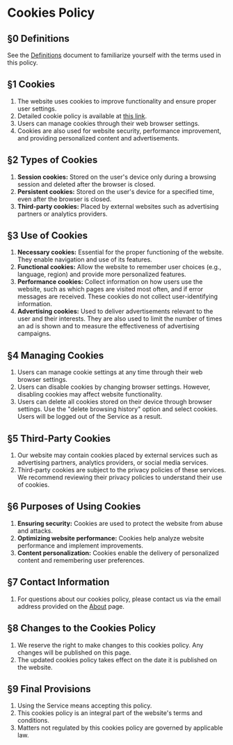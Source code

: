 [//]: # (Title: Cookies policy - Nekosia Docs)
[//]: # (Description: Comprehensive cookies policy for Nekosia API documentation, detailing usage, management, and types of cookies.)
[//]: # (Tags: cookies, nekosia, api, cookies policy, nekosia api cookies, cookies management, privacy, cookies usage, session cookies, third-party cookies)
[//]: # (Canonical: cookies)
[//]: # (Creation date: 2024-07-29)
[//]: # (Last update: 2024-07-29)
[//]: # (Contributors: Sefinek)

# Cookies Policy

## §0 Definitions
See the [Definitions](/documentation.old?page=definitions) document to familiarize yourself with the terms used in this policy.

## §1 Cookies
1. The website uses cookies to improve functionality and ensure proper user settings.
2. Detailed cookie policy is available at [this link](/documentation.old?page=cookies).
3. Users can manage cookies through their web browser settings.
4. Cookies are also used for website security, performance improvement, and providing personalized content and advertisements.

## §2 Types of Cookies
1. **Session cookies:** Stored on the user's device only during a browsing session and deleted after the browser is closed.
2. **Persistent cookies:** Stored on the user's device for a specified time, even after the browser is closed.
3. **Third-party cookies:** Placed by external websites such as advertising partners or analytics providers.

## §3 Use of Cookies
1. **Necessary cookies:** Essential for the proper functioning of the website. They enable navigation and use of its features.
2. **Functional cookies:** Allow the website to remember user choices (e.g., language, region) and provide more personalized features.
3. **Performance cookies:** Collect information on how users use the website, such as which pages are visited most often, and if error messages are received. These cookies do not collect user-identifying information.
4. **Advertising cookies:** Used to deliver advertisements relevant to the user and their interests. They are also used to limit the number of times an ad is shown and to measure the effectiveness of advertising campaigns.

## §4 Managing Cookies
1. Users can manage cookie settings at any time through their web browser settings.
2. Users can disable cookies by changing browser settings. However, disabling cookies may affect website functionality.
3. Users can delete all cookies stored on their device through browser settings. Use the "delete browsing history" option and select cookies. Users will be logged out of the Service as a result.

## §5 Third-Party Cookies
1. Our website may contain cookies placed by external services such as advertising partners, analytics providers, or social media services.
2. Third-party cookies are subject to the privacy policies of these services. We recommend reviewing their privacy policies to understand their use of cookies.

## §6 Purposes of Using Cookies
1. **Ensuring security:** Cookies are used to protect the website from abuse and attacks.
2. **Optimizing website performance:** Cookies help analyze website performance and implement improvements.
3. **Content personalization:** Cookies enable the delivery of personalized content and remembering user preferences.

## §7 Contact Information
1. For questions about our cookies policy, please contact us via the email address provided on the [About](/about) page.

## §8 Changes to the Cookies Policy
1. We reserve the right to make changes to this cookies policy. Any changes will be published on this page.
2. The updated cookies policy takes effect on the date it is published on the website.

## §9 Final Provisions
1. Using the Service means accepting this policy.
2. This cookies policy is an integral part of the website's terms and conditions.
3. Matters not regulated by this cookies policy are governed by applicable law.

